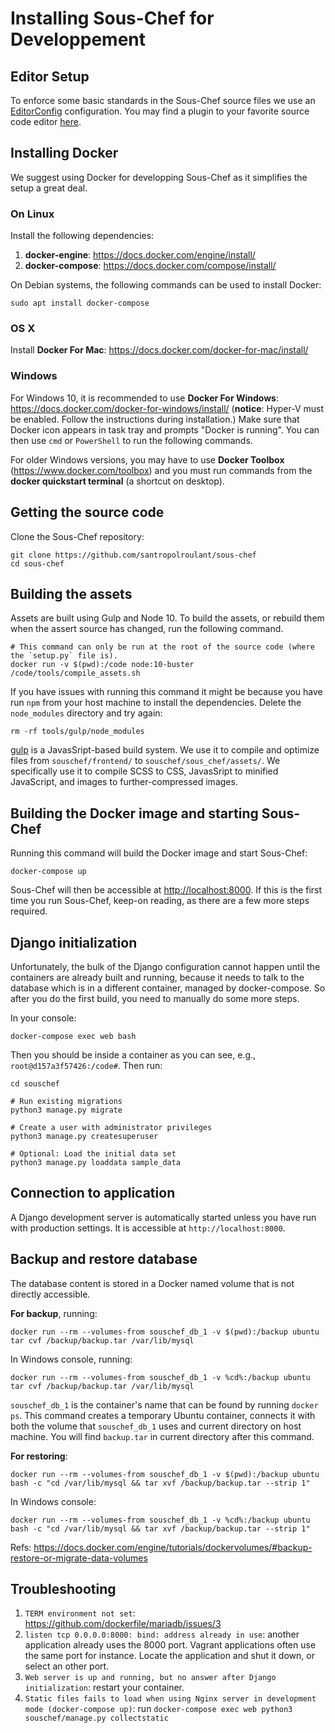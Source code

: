 # Installing Sous-Chef for Developpement

## Editor Setup

To enforce some basic standards in the Sous-Chef source files we use an [EditorConfig](https://editorconfig.org/) configuration. You may find a plugin to your favorite source code editor [here](https://editorconfig.org/#download).

## Installing Docker

We suggest using Docker for developping Sous-Chef as it simplifies the setup a great deal.

### On Linux

Install the following dependencies:

1. **docker-engine**: https://docs.docker.com/engine/install/
2. **docker-compose**: https://docs.docker.com/compose/install/

On Debian systems, the following commands can be used to install Docker:

    sudo apt install docker-compose

### OS X

Install **Docker For Mac**: https://docs.docker.com/docker-for-mac/install/

### Windows

For Windows 10, it is recommended to use **Docker For Windows**: https://docs.docker.com/docker-for-windows/install/ (**notice**: Hyper-V must be enabled. Follow the instructions during installation.) Make sure that Docker icon appears in task tray and prompts "Docker is running". You can then use `cmd` or `PowerShell` to run the following commands.

For older Windows versions, you may have to use **Docker Toolbox** (https://www.docker.com/toolbox) and you must run commands from the **docker quickstart terminal** (a shortcut on desktop).

## Getting the source code

Clone the Sous-Chef repository:

```
git clone https://github.com/santropolroulant/sous-chef
cd sous-chef
```

## Building the assets

Assets are built using Gulp and Node 10. To build the assets, or rebuild them when the assert source has changed, run the following command.

```
# This command can only be run at the root of the source code (where the `setup.py` file is).
docker run -v $(pwd):/code node:10-buster /code/tools/compile_assets.sh
```

If you have issues with running this command it might be because you have run `npm` from your host machine to install the dependencies. Delete the `node_modules` directory and try again:

```
rm -rf tools/gulp/node_modules
```

[gulp](http://gulpjs.com/) is a JavasSript-based build system.
We use it to compile and optimize files from `souschef/frontend/` to `souschef/sous_chef/assets/`.
We specifically use it to compile SCSS to CSS, JavasSript to minified JavaScript, and images to further-compressed images.

## Building the Docker image and starting Sous-Chef

Running this command will build the Docker image and start Sous-Chef:

```
docker-compose up
```

Sous-Chef will then be accessible at [http://localhost:8000](http://localhost:8000). If this is the first time you run Sous-Chef, keep-on reading, as there are a few more steps required.

## Django initialization

Unfortunately, the bulk of the Django configuration cannot happen until the containers are already built
and running, because it needs to talk to the database which is in a different container, managed by docker-compose.
So after you do the first build, you need to manually do some more steps.

In your console:

```
docker-compose exec web bash
```

Then you should be inside a container as you can see, e.g., `root@d157a3f57426:/code#`. Then run:

```
cd souschef

# Run existing migrations
python3 manage.py migrate

# Create a user with administrator privileges
python3 manage.py createsuperuser

# Optional: Load the initial data set
python3 manage.py loaddata sample_data
```

## Connection to application

A Django development server is automatically started unless you have run with production settings. It is accessible at `http://localhost:8000`.

## Backup and restore database

The database content is stored in a Docker named volume that is not directly accessible.

**For backup**, running:

```
docker run --rm --volumes-from souschef_db_1 -v $(pwd):/backup ubuntu tar cvf /backup/backup.tar /var/lib/mysql
```

In Windows console, running:

```
docker run --rm --volumes-from souschef_db_1 -v %cd%:/backup ubuntu tar cvf /backup/backup.tar /var/lib/mysql
```

`souschef_db_1` is the container's name that can be found by running `docker ps`. This command creates a temporary Ubuntu container, connects it with both the volume that `souschef_db_1` uses and current directory on host machine. You will find `backup.tar` in current directory after this command.

**For restoring**:

```
docker run --rm --volumes-from souschef_db_1 -v $(pwd):/backup ubuntu bash -c "cd /var/lib/mysql && tar xvf /backup/backup.tar --strip 1"
```

In Windows console:

```
docker run --rm --volumes-from souschef_db_1 -v %cd%:/backup ubuntu bash -c "cd /var/lib/mysql && tar xvf /backup/backup.tar --strip 1"
```

Refs: https://docs.docker.com/engine/tutorials/dockervolumes/#backup-restore-or-migrate-data-volumes

## Troubleshooting

1. ```TERM environment not set```: https://github.com/dockerfile/mariadb/issues/3
2. ```listen tcp 0.0.0.0:8000: bind: address already in use```: another application already uses the 8000 port. Vagrant applications often use the same port for instance. Locate the application and shut it down, or select an other port.
3. ```Web server is up and running, but no answer after Django initialization```: restart your container.
4. ```Static files fails to load when using Nginx server in development mode (docker-compose up)```: run ```docker-compose exec web python3 souschef/manage.py collectstatic```

